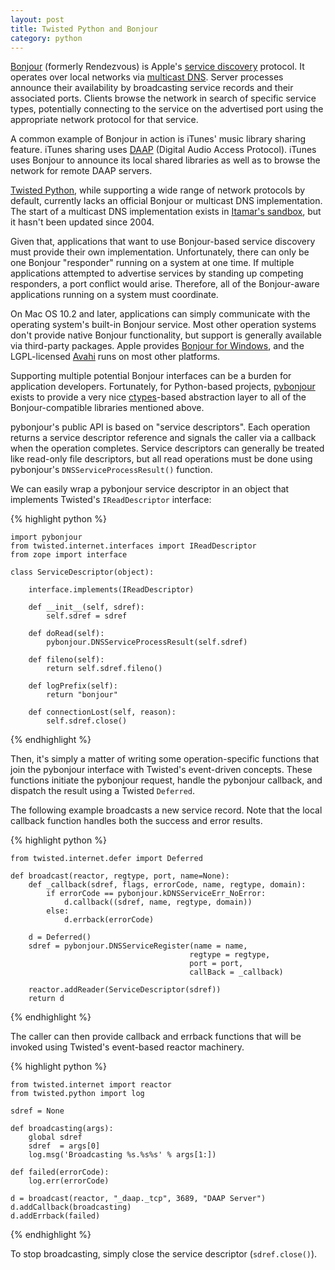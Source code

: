 ```yaml
---
layout: post
title: Twisted Python and Bonjour
category: python
---
```


[Bonjour][] (formerly Rendezvous) is Apple's [service discovery][dns-sd]
protocol.  It operates over local networks via [multicast DNS][mdns].  Server
processes announce their availability by broadcasting service records and
their associated ports.  Clients browse the network in search of specific
service types, potentially connecting to the service on the advertised port
using the appropriate network protocol for that service.

A common example of Bonjour in action is iTunes' music library sharing
feature.  iTunes sharing uses [DAAP][] (Digital Audio Access Protocol).
iTunes uses Bonjour to announce its local shared libraries as well as to
browse the network for remote DAAP servers.

[Twisted Python][twisted], while supporting a wide range of network protocols
by default, currently lacks an official Bonjour or multicast DNS
implementation.  The start of a multicast DNS implementation exists in
[Itamar's sandbox](http://twistedmatrix.com/trac/browser/sandbox/itamar/mdns),
but it hasn't been updated since 2004.

Given that, applications that want to use Bonjour-based service discovery must
provide their own implementation.  Unfortunately, there can only be one
Bonjour "responder" running on a system at one time.  If multiple applications
attempted to advertise services by standing up competing responders, a port
conflict would arise.  Therefore, all of the Bonjour-aware applications
running on a system must coordinate.

On Mac OS 10.2 and later, applications can simply communicate with the
operating system's built-in Bonjour service.  Most other operation systems
don't provide native Bonjour functionality, but support is generally available
via third-party packages.  Apple provides [Bonjour for Windows][bonjour-win],
and the LGPL-licensed [Avahi][] runs on most other platforms.

Supporting multiple potential Bonjour interfaces can be a burden for
application developers.  Fortunately, for Python-based projects, [pybonjour][]
exists to provide a very nice [ctypes][]-based abstraction layer to all of the
Bonjour-compatible libraries mentioned above.

pybonjour's public API is based on "service descriptors".  Each operation
returns a service descriptor reference and signals the caller via a callback
when the operation completes.  Service descriptors can generally be treated
like read-only file descriptors, but all read operations must be done using
pybonjour's `DNSServiceProcessResult()` function.

We can easily wrap a pybonjour service descriptor in an object that implements
Twisted's `IReadDescriptor` interface:

{% highlight python %}

    import pybonjour
    from twisted.internet.interfaces import IReadDescriptor
    from zope import interface

    class ServiceDescriptor(object):

        interface.implements(IReadDescriptor)

        def __init__(self, sdref):
            self.sdref = sdref

        def doRead(self):
            pybonjour.DNSServiceProcessResult(self.sdref)

        def fileno(self):
            return self.sdref.fileno()

        def logPrefix(self):
            return "bonjour"

        def connectionLost(self, reason):
            self.sdref.close()

{% endhighlight %}

Then, it's simply a matter of writing some operation-specific functions that
join the pybonjour interface with Twisted's event-driven concepts.  These
functions initiate the pybonjour request, handle the pybonjour callback, and
dispatch the result using a Twisted `Deferred`.

The following example broadcasts a new service record.  Note that the local
callback function handles both the success and error results.

{% highlight python %}

    from twisted.internet.defer import Deferred

    def broadcast(reactor, regtype, port, name=None):
        def _callback(sdref, flags, errorCode, name, regtype, domain):
            if errorCode == pybonjour.kDNSServiceErr_NoError:
                d.callback((sdref, name, regtype, domain))
            else:
                d.errback(errorCode)

        d = Deferred()
        sdref = pybonjour.DNSServiceRegister(name = name,
                                            regtype = regtype,
                                            port = port,
                                            callBack = _callback)

        reactor.addReader(ServiceDescriptor(sdref))
        return d

{% endhighlight %}

The caller can then provide callback and errback functions that will be
invoked using Twisted's event-based reactor machinery.

{% highlight python %}

    from twisted.internet import reactor
    from twisted.python import log

    sdref = None

    def broadcasting(args):
        global sdref
        sdref  = args[0]
        log.msg('Broadcasting %s.%s%s' % args[1:])

    def failed(errorCode):
        log.err(errorCode)

    d = broadcast(reactor, "_daap._tcp", 3689, "DAAP Server")
    d.addCallback(broadcasting)
    d.addErrback(failed)

{% endhighlight %}

To stop broadcasting, simply close the service descriptor (`sdref.close()`).

[twisted]: http://twistedmatrix.com/
[bonjour]: http://en.wikipedia.org/wiki/Bonjour_(software)
[bonjour-win]: http://apple.com/support/downloads/bonjourforwindows.html
[avahi]: http://avahi.org/
[dns-sd]: http://www.dns-sd.org/
[mdns]: http://www.multicastdns.org/
[daap]: http://en.wikipedia.org/wiki/Digital_Audio_Access_Protocol
[pybonjour]: http://code.google.com/p/pybonjour/
[ctypes]: http://docs.python.org/library/ctypes.html
